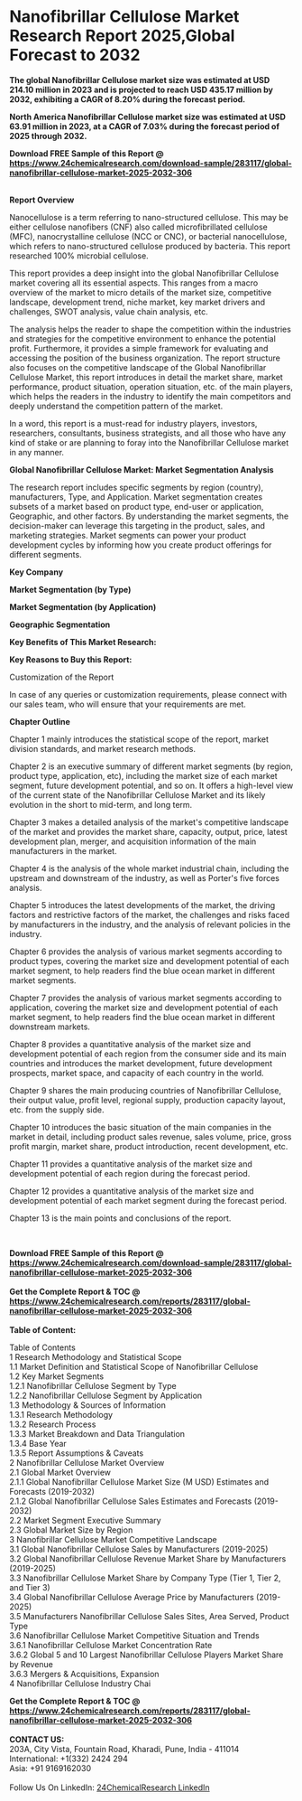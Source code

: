 <h1>Nanofibrillar Cellulose Market Research Report 2025,Global Forecast to 2032</h1><p><strong>The global Nanofibrillar Cellulose market size was estimated at USD 214.10 million in 2023 and is projected to reach USD 435.17 million by 2032, exhibiting a CAGR of 8.20% during the forecast period.</strong></p><p>
</p><p><strong>North America Nanofibrillar Cellulose market size was estimated at USD 63.91 million in 2023, at a CAGR of 7.03% during the forecast period of 2025 through 2032.</strong></p><div><b>Download FREE Sample of this Report @ 
            <a href="https://www.24chemicalresearch.com/download-sample/283117/global-nanofibrillar-cellulose-market-2025-2032-306">
            https://www.24chemicalresearch.com/download-sample/283117/global-nanofibrillar-cellulose-market-2025-2032-306</a></b></div><br><p>
</p><p><strong>Report Overview</strong></p><p>
</p><p>Nanocellulose is a term referring to nano-structured cellulose. This may be either cellulose nanofibers (CNF) also called microfibrillated cellulose (MFC), nanocrystalline cellulose (NCC or CNC), or bacterial nanocellulose, which refers to nano-structured cellulose produced by bacteria. This report researched 100% microbial cellulose.</p><p>
</p><p>This report provides a deep insight into the global Nanofibrillar Cellulose market covering all its essential aspects. This ranges from a macro overview of the market to micro details of the market size, competitive landscape, development trend, niche market, key market drivers and challenges, SWOT analysis, value chain analysis, etc.</p><p>
</p><p>The analysis helps the reader to shape the competition within the industries and strategies for the competitive environment to enhance the potential profit. Furthermore, it provides a simple framework for evaluating and accessing the position of the business organization. The report structure also focuses on the competitive landscape of the Global Nanofibrillar Cellulose Market, this report introduces in detail the market share, market performance, product situation, operation situation, etc. of the main players, which helps the readers in the industry to identify the main competitors and deeply understand the competition pattern of the market.</p><p>
In a word, this report is a must-read for industry players, investors, researchers, consultants, business strategists, and all those who have any kind of stake or are planning to foray into the Nanofibrillar Cellulose market in any manner.</p><p>
</p><p><strong>Global Nanofibrillar Cellulose Market: Market Segmentation Analysis</strong></p><p>
</p><p>The research report includes specific segments by region (country), manufacturers, Type, and Application. Market segmentation creates subsets of a market based on product type, end-user or application, Geographic, and other factors. By understanding the market segments, the decision-maker can leverage this targeting in the product, sales, and marketing strategies. Market segments can power your product development cycles by informing how you create product offerings for different segments.</p><p>
</p><p><strong>Key Company</strong></p><p>
</p><p>
</p><p><strong>Market Segmentation (by Type)</strong></p><p>
</p><p>
</p><p><strong>Market Segmentation (by Application)</strong></p><p>
</p><p>
</p><p><strong>Geographic Segmentation</strong></p><p>
</p><p>
</p><p><strong>Key Benefits of This Market Research:</strong></p><p>
</p><p>
</p><p><strong>Key Reasons to Buy this Report:</strong></p><p>
</p><p>
</p><p>Customization of the Report</p><p>
In case of any queries or customization requirements, please connect with our sales team, who will ensure that your requirements are met.</p><p>
</p><p><strong>Chapter Outline</strong></p><p>
</p><p>Chapter 1 mainly introduces the statistical scope of the report, market division standards, and market research methods.</p><p>
Chapter 2 is an executive summary of different market segments (by region, product type, application, etc), including the market size of each market segment, future development potential, and so on. It offers a high-level view of the current state of the Nanofibrillar Cellulose Market and its likely evolution in the short to mid-term, and long term.</p><p>
Chapter 3 makes a detailed analysis of the market's competitive landscape of the market and provides the market share, capacity, output, price, latest development plan, merger, and acquisition information of the main manufacturers in the market.</p><p>
Chapter 4 is the analysis of the whole market industrial chain, including the upstream and downstream of the industry, as well as Porter's five forces analysis.</p><p>
Chapter 5 introduces the latest developments of the market, the driving factors and restrictive factors of the market, the challenges and risks faced by manufacturers in the industry, and the analysis of relevant policies in the industry.</p><p>
Chapter 6 provides the analysis of various market segments according to product types, covering the market size and development potential of each market segment, to help readers find the blue ocean market in different market segments.</p><p>
Chapter 7 provides the analysis of various market segments according to application, covering the market size and development potential of each market segment, to help readers find the blue ocean market in different downstream markets.</p><p>
Chapter 8 provides a quantitative analysis of the market size and development potential of each region from the consumer side and its main countries and introduces the market development, future development prospects, market space, and capacity of each country in the world.</p><p>
Chapter 9 shares the main producing countries of Nanofibrillar Cellulose, their output value, profit level, regional supply, production capacity layout, etc. from the supply side.</p><p>
Chapter 10 introduces the basic situation of the main companies in the market in detail, including product sales revenue, sales volume, price, gross profit margin, market share, product introduction, recent development, etc.</p><p>
Chapter 11 provides a quantitative analysis of the market size and development potential of each region during the forecast period.</p><p>
Chapter 12 provides a quantitative analysis of the market size and development potential of each market segment during the forecast period.</p><p>
Chapter 13 is the main points and conclusions of the report.</p><p>
 </p><div><b>Download FREE Sample of this Report @ 
            <a href="https://www.24chemicalresearch.com/download-sample/283117/global-nanofibrillar-cellulose-market-2025-2032-306">
            https://www.24chemicalresearch.com/download-sample/283117/global-nanofibrillar-cellulose-market-2025-2032-306</a></b></div><br><div><b>Get the Complete Report & TOC @ 
            <a href="https://www.24chemicalresearch.com/reports/283117/global-nanofibrillar-cellulose-market-2025-2032-306">
            https://www.24chemicalresearch.com/reports/283117/global-nanofibrillar-cellulose-market-2025-2032-306</a></b></div><br>
            <b>Table of Content:</b><p>Table of Contents<br />
1 Research Methodology and Statistical Scope<br />
1.1 Market Definition and Statistical Scope of Nanofibrillar Cellulose<br />
1.2 Key Market Segments<br />
1.2.1 Nanofibrillar Cellulose Segment by Type<br />
1.2.2 Nanofibrillar Cellulose Segment by Application<br />
1.3 Methodology & Sources of Information<br />
1.3.1 Research Methodology<br />
1.3.2 Research Process<br />
1.3.3 Market Breakdown and Data Triangulation<br />
1.3.4 Base Year<br />
1.3.5 Report Assumptions & Caveats<br />
2 Nanofibrillar Cellulose Market Overview<br />
2.1 Global Market Overview<br />
2.1.1 Global Nanofibrillar Cellulose Market Size (M USD) Estimates and Forecasts (2019-2032)<br />
2.1.2 Global Nanofibrillar Cellulose Sales Estimates and Forecasts (2019-2032)<br />
2.2 Market Segment Executive Summary<br />
2.3 Global Market Size by Region<br />
3 Nanofibrillar Cellulose Market Competitive Landscape<br />
3.1 Global Nanofibrillar Cellulose Sales by Manufacturers (2019-2025)<br />
3.2 Global Nanofibrillar Cellulose Revenue Market Share by Manufacturers (2019-2025)<br />
3.3 Nanofibrillar Cellulose Market Share by Company Type (Tier 1, Tier 2, and Tier 3)<br />
3.4 Global Nanofibrillar Cellulose Average Price by Manufacturers (2019-2025)<br />
3.5 Manufacturers Nanofibrillar Cellulose Sales Sites, Area Served, Product Type<br />
3.6 Nanofibrillar Cellulose Market Competitive Situation and Trends<br />
3.6.1 Nanofibrillar Cellulose Market Concentration Rate<br />
3.6.2 Global 5 and 10 Largest Nanofibrillar Cellulose Players Market Share by Revenue<br />
3.6.3 Mergers & Acquisitions, Expansion<br />
4 Nanofibrillar Cellulose Industry Chai</p><div><b>Get the Complete Report & TOC @ 
            <a href="https://www.24chemicalresearch.com/reports/283117/global-nanofibrillar-cellulose-market-2025-2032-306">
            https://www.24chemicalresearch.com/reports/283117/global-nanofibrillar-cellulose-market-2025-2032-306</a></b></div><br><b>CONTACT US:</b><br>
            203A, City Vista, Fountain Road, Kharadi, Pune, India - 411014<br>
            International: +1(332) 2424 294<br>
            Asia: +91 9169162030 <br><br>
            Follow Us On LinkedIn: <a href="https://www.linkedin.com/company/24chemicalresearch/">24ChemicalResearch LinkedIn</a>